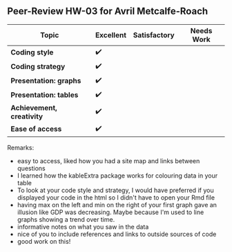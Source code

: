 Peer-Review HW-03 for Avril Metcalfe-Roach
----------------------------------------------------
  Topic                       | Excellent | Satisfactory | Needs Work |
  ----------------------------|-----|-----|-----|
  **Coding style**            | :heavy_check_mark: |  |  |
  **Coding strategy**         | :heavy_check_mark: |  |  |
  **Presentation: graphs**    | :heavy_check_mark: |  |  |
  **Presentation: tables**    | :heavy_check_mark: |  |  |
  **Achievement, creativity** | :heavy_check_mark: |  |  |
  **Ease of access**          | :heavy_check_mark: |  |  |
  
  Remarks:
  
  - easy to access, liked how you had a site map and links between questions
  - I learned how the kableExtra package works for colouring data in your table
  - To look at your code style and strategy, I would have preferred if you displayed your code in the html so I didn't have to open your Rmd file
  - having max on the left and min on the right of your first graph gave an illusion like GDP was decreasing. Maybe because I'm used to line graphs showing a trend over time.
  - informative notes on what you saw in the data
  - nice of you to include references and links to outside sources of code
  - good work on this!